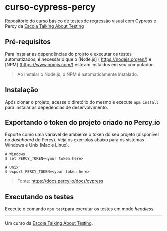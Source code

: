 # curso-cypress-percy

Repositório do curso básico de testes de regressão visual com Cypress e Percy da [Escola Talking About Testing](https://talkingabouttesting.coursify.me).

## Pré-requisitos

Para instalar as dependências do projeto e executar os testes automatizados, é necessário que o [Node.js] ( https://nodejs.org/en/) e [NPM] (https://www.npmjs.com/) estejam instaldos em seu computador.

> Ao instalar o Node.js, o NPM é automaticamente instalado.

## Instalação

Após clonar o projeto, acesse o diretório do mesmo e execute `npm install` para instalar as depedências de desenvolvimento.

## Exportando o token do projeto criado no Percy.io

Exporte como uma variável de ambiente o token do seu projeto (disponível no _dashboard_ do Percy). Veja os exemplos abaixo para os sistemas Windows e Unix (Mac e Linux).

```
# Windows
$ set PERCY_TOKEN=<your token here>

# Unix 
$ export PERCY_TOKEN=<your token here>
```

> Fonte: https://docs.percy.io/docs/cypress

## Executando os testes

Execute o comando `npm test`para executar os testes em modo _headless_.
___

Um curso da [Escola Talking About Testing](https://talkingabouttesting.coursify.me).
